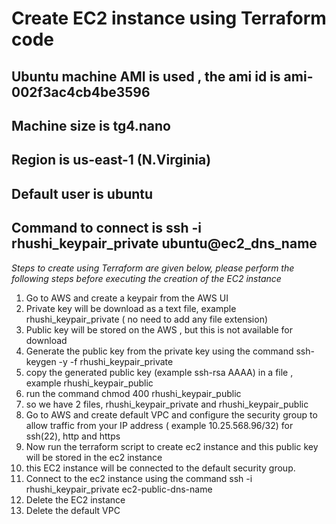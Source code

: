 # Create EC2 instance using Terraform code

## Ubuntu machine AMI is used , the ami id is ami-002f3ac4cb4be3596

## Machine size is tg4.nano
## Region is us-east-1  (N.Virginia)

## Default user is ubuntu

## Command to connect is ssh -i rhushi_keypair_private ubuntu@ec2_dns_name

*Steps to create using Terraform are given below, please perform the following steps before executing the creation of the EC2 instance*

1. Go to AWS and create a keypair from the AWS UI
2. Private key will be download as a text file, example rhushi_keypair_private  ( no need to add any file extension)
3. Public key will be stored on the AWS , but this is not available for download
4. Generate the public key from the private key using the command ssh-keygen -y -f rhushi_keypair_private
5. copy the generated public key (example ssh-rsa AAAA) in a file , example rhushi_keypair_public
6. run the command chmod 400 rhushi_keypair_public
7. so we have 2 files, rhushi_keypair_private and rhushi_keypair_public
8. Go to AWS and create default VPC and configure the security group to allow traffic from your IP address 
   ( example 10.25.568.96/32) for ssh(22), http and https
9.  Now run the terraform script to create ec2 instance and this public key will be stored in the ec2  instance
10. this EC2 instance will be connected to the default security group.
11. Connect to the ec2 instance using the command ssh -i rhushi_keypair_private ec2-public-dns-name
12. Delete the EC2 instance
13. Delete the default VPC 
